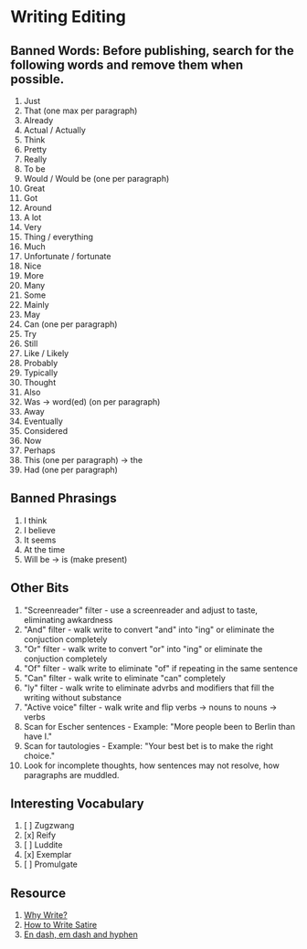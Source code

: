# Writing Editing

## Banned Words: Before publishing, search for the following words and remove them when possible. 

1. Just
1. That (one max per paragraph)
1. Already
1. Actual / Actually
1. Think
1. Pretty
1. Really
1. To be
1. Would / Would be (one per paragraph)
1. Great
1. Got
1. Around
1. A lot
1. Very
1. Thing / everything
1. Much
1. Unfortunate / fortunate
1. Nice
1. More
1. Many
1. Some
1. Mainly
1. May
1. Can (one per paragraph)
1. Try
1. Still
1. Like / Likely
1. Probably
1. Typically
1. Thought
1. Also
1. Was -> word(ed) (on per paragraph)
1. Away
1. Eventually
1. Considered
1. Now
1. Perhaps
1. This (one per paragraph) -> the
1. Had (one per paragraph)

## Banned Phrasings

1. I think
1. I believe
1. It seems
1. At the time
1. Will be -> is (make present)

## Other Bits

1. "Screenreader" filter - use a screenreader and adjust to taste, eliminating awkardness
1. "And" filter - walk write to convert "and" into "ing" or eliminate the conjuction completely
1. "Or" filter - walk write to convert "or" into "ing" or eliminate the conjuction completely
1. "Of" filter - walk write to eliminate "of" if repeating in the same sentence
1. "Can" filter - walk write to eliminate "can" completely
1. "ly" filter - walk write to eliminate advrbs and modifiers that fill the writing without substance
1. "Active voice" filter - walk write and flip verbs -> nouns to nouns -> verbs
1. Scan for Escher sentences - Example: "More people been to Berlin than have I."
1. Scan for tautologies - Example: "Your best bet is to make the right choice."
1. Look for incomplete thoughts, how sentences may not resolve, how paragraphs are muddled.

## Interesting Vocabulary 

1. [ ] Zugzwang
1. [x] Reify
1. [ ] Luddite
1. [x] Exemplar
1. [ ] Promulgate

## Resource

1. [Why Write?](https://fs.blog/why-write/)
1. [How to Write Satire](https://hyoom.com/how-to-write-satire/)
1. [En dash, em dash and hyphen](https://www.punctuationmatters.com/en-dash-em-dash-hyphen/)
